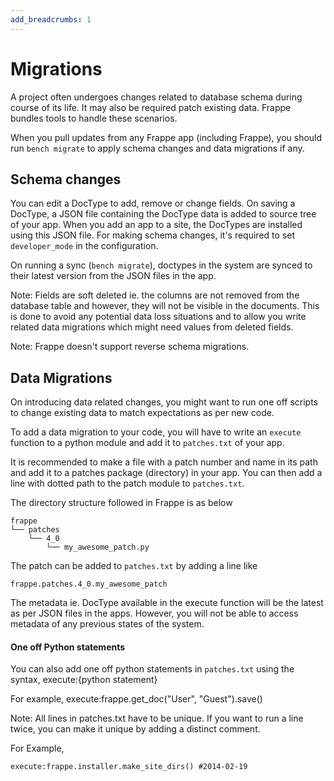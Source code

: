 ```yaml
---
add_breadcrumbs: 1
---
```

# Migrations

A project often undergoes changes related to database schema during course of
its life. It may also be required patch existing data. Frappe bundles tools to
handle these scenarios.

When you pull updates from any Frappe app (including Frappe), you should run
`bench migrate` to apply schema changes and data migrations if any.

## Schema changes

You can edit a DocType to add, remove or change fields. On saving a DocType,
a JSON file containing the DocType data is added to source tree of your app.
When you add an app to a site, the DocTypes are installed using this JSON file.
For making schema changes, it's required to set `developer_mode` in the
configuration.

On running a sync (`bench migrate`), doctypes in the system are synced to
their latest version from the JSON files in the app.

Note: Fields are soft deleted ie. the columns are not removed from the database
table and however, they will not be visible in the documents. This is done to
avoid any potential data loss situations and to allow you write related data
migrations which might need values from deleted fields.

Note: Frappe doesn't support reverse schema migrations.

## Data Migrations

On introducing data related changes, you might want to run one off scripts to
change existing data to match expectations as per new code.

To add a data migration to your code, you will have to write an `execute`
function to a python module and add it to  `patches.txt` of your app.

It is recommended to make a file with a patch number and name in its path and
add it to a patches package (directory) in your app. You can then add a line
with dotted path to the patch module to `patches.txt`.

The directory structure followed in Frappe is as below


	frappe
	└── patches
		└── 4_0
			└── my_awesome_patch.py

The patch can be added to `patches.txt` by adding a line like

	frappe.patches.4_0.my_awesome_patch

The metadata ie. DocType available in the execute function will be the latest as
per JSON files in the apps. However, you will not be able to access metadata of
any previous states of the system.

#### One off Python statements

You can also add one off python statements in `patches.txt` using the syntax,
	execute:{python statement}

For example,
	execute:frappe.get_doc("User", "Guest").save()

Note: All lines in patches.txt have to be unique. If you want to run a line
twice, you can make it unique by adding a distinct comment.

For Example,

	execute:frappe.installer.make_site_dirs() #2014-02-19
